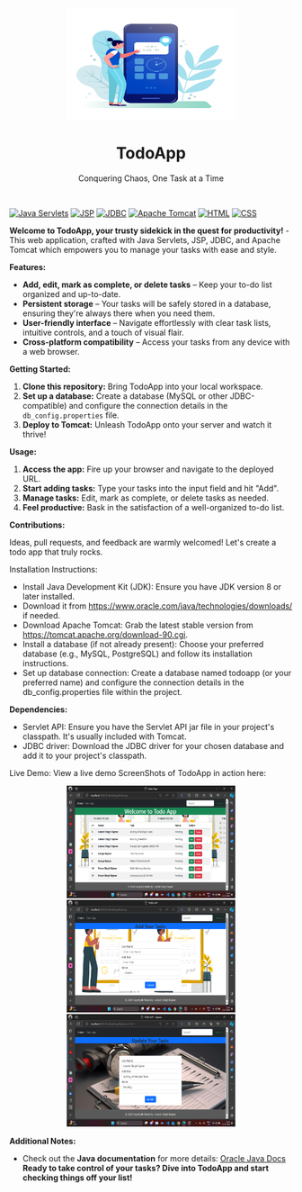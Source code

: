 <div align="center">
    <a href="/TodoListApp/src/main/webapp/images/logo.jpg">
        <img width="300" height="200" src="/TodoListApp/src/main/webapp/images/logo.jpg">
    </a>
</div>

<h1 align="center">TodoApp</h1>

<p align="center">
  Conquering Chaos, One Task at a Time
</p>
<br>

[![Java Servlets](https://img.shields.io/badge/Java_Servlets-ED8B00?style=for-the-badge&logo=java&logoColor=white)](https://www.javatpoint.com/servlet-tutorial)
[![JSP](https://img.shields.io/badge/JSP-007396?style=for-the-badge&logo=jsp&logoColor=white)](https://www.w3schools.in/jsp/tutorials/)
[![JDBC](https://img.shields.io/badge/JDBC-4285F4?style=for-the-badge&logo=jdbc&logoColor=white)](https://www.javatpoint.com/java-jdbc)
[![Apache Tomcat](https://img.shields.io/badge/Apache_Tomcat-F8DC75?style=for-the-badge&logo=apache&logoColor=black)](https://www.infoworld.com/article/3510460/what-is-apache-tomcat-the-original-java-servlet-container.html)
[![HTML](https://img.shields.io/badge/HTML-E34F26?style=for-the-badge&logo=html5&logoColor=white)](https://www.w3schools.com/html/)
[![CSS](https://img.shields.io/badge/CSS-1572B6?style=for-the-badge&logo=css3&logoColor=white)](https://www.w3schools.com/css/)

**Welcome to TodoApp, your trusty sidekick in the quest for productivity!**
    - This web application, crafted with Java Servlets, JSP, JDBC, and Apache Tomcat which empowers you to manage your tasks with ease and style. 
    

**Features:**

- **Add, edit, mark as complete, or delete tasks** – Keep your to-do list organized and up-to-date.
- **Persistent storage** – Your tasks will be safely stored in a database, ensuring they're always there when you need them.
- **User-friendly interface** – Navigate effortlessly with clear task lists, intuitive controls, and a touch of visual flair.
- **Cross-platform compatibility** – Access your tasks from any device with a web browser.
  

**Getting Started:**

1. **Clone this repository:** Bring TodoApp into your local workspace.
2. **Set up a database:** Create a database (MySQL or other JDBC-compatible) and configure the connection details in the `db_config.properties` file.
3. **Deploy to Tomcat:** Unleash TodoApp onto your server and watch it thrive!

**Usage:**

1. **Access the app:** Fire up your browser and navigate to the deployed URL.
2. **Start adding tasks:** Type your tasks into the input field and hit "Add".
3. **Manage tasks:** Edit, mark as complete, or delete tasks as needed.
4. **Feel productive:** Bask in the satisfaction of a well-organized to-do list.

**Contributions:**

Ideas, pull requests, and feedback are warmly welcomed! Let's create a todo app that truly rocks.

Installation Instructions:
- Install Java Development Kit (JDK): Ensure you have JDK version 8 or later installed. 
- Download it from https://www.oracle.com/java/technologies/downloads/ if needed.
- Download Apache Tomcat: Grab the latest stable version from https://tomcat.apache.org/download-90.cgi.
- Install a database (if not already present): Choose your preferred database (e.g., MySQL, PostgreSQL) and follow its installation instructions.
- Set up database connection: Create a database named todoapp (or your preferred name) and configure the connection details in the db_config.properties file within the project.
  
**Dependencies:**

- Servlet API: Ensure you have the Servlet API jar file in your project's classpath. It's usually included with Tomcat.
- JDBC driver: Download the JDBC driver for your chosen database and add it to your project's classpath.
  
Live Demo: View a live demo ScreenShots of TodoApp in action here:
<div align="center">
    <a href="/TodoListApp/src/main/webapp/images/Main.png">
        <img width="300" height="200" src="/TodoListApp/src/main/webapp/images/Main.png">
    </a>
    <a href="/TodoListApp/src/main/webapp/images/AddTask.png">
        <img width="300" height="200" src="/TodoListApp/src/main/webapp/images/AddTask.png">
    </a>
    <a href="/TodoListApp/src/main/webapp/images/UpdateTask.png">
        <img width="300" height="200" src="/TodoListApp/src/main/webapp/images/UpdateTask.png">
    </a>
</div>

**Additional Notes:**
- Check out the **Java documentation** for more details: [Oracle Java Docs](https://docs.oracle.com/en/java/javase/19)  
**Ready to take control of your tasks? Dive into TodoApp and start checking things off your list!**
